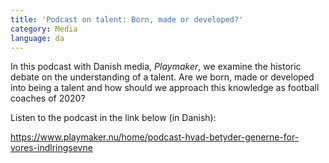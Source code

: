 ```yaml
---
title: 'Podcast on talent: Born, made or developed?'
category: Media
language: da
---
```

In this podcast with Danish media, _Playmaker_, we examine the historic debate on the understanding of a talent. Are we born, made or developed into being a talent and how should we approach this knowledge as football coaches of 2020?

Listen to the podcast in the link below (in Danish):

<https://www.playmaker.nu/home/podcast-hvad-betyder-generne-for-vores-indlringsevne>
